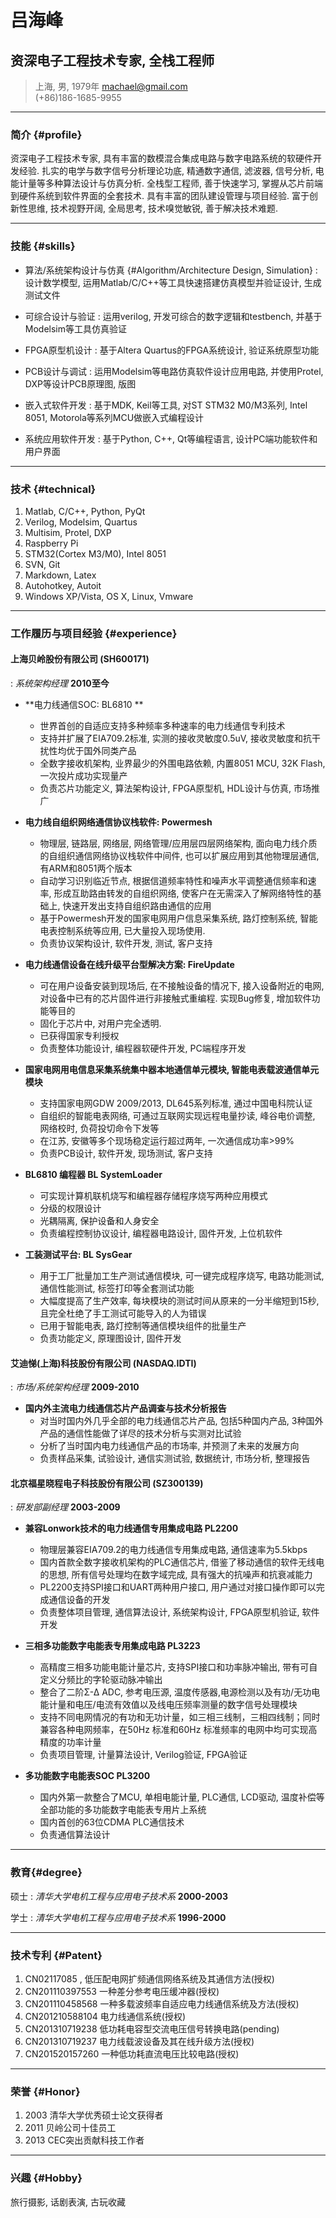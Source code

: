 # 吕海峰
## 资深电子工程技术专家, 全栈工程师

> 上海, 男, 1979年
> [machael@gmail.com](machael@gmail.com)  
> (+86)186-1685-9955

------

### 简介 {#profile}

资深电子工程技术专家, 具有丰富的数模混合集成电路与数字电路系统的软硬件开发经验. 扎实的电学与数字信号分析理论功底, 精通数字通信, 滤波器, 信号分析, 电能计量等多种算法设计与仿真分析. 全栈型工程师, 善于快速学习, 掌握从芯片前端到硬件系统到软件界面的全套技术. 具有丰富的团队建设管理与项目经验. 富于创新性思维, 技术视野开阔,  全局思考, 技术嗅觉敏锐, 善于解决技术难题.

------

### 技能 {#skills}

* 算法/系统架构设计与仿真 {#Algorithm/Architecture Design, Simulation}
  : 设计数学模型, 运用Matlab/C/C++等工具快速搭建仿真模型并验证设计, 生成测试文件

* 可综合设计与验证
  : 运用verilog, 开发可综合的数字逻辑和testbench, 并基于Modelsim等工具仿真验证

* FPGA原型机设计
  : 基于Altera Quartus的FPGA系统设计, 验证系统原型功能

* PCB设计与调试
  : 运用Modelsim等电路仿真软件设计应用电路, 并使用Protel, DXP等设计PCB原理图, 版图

* 嵌入式软件开发
  : 基于MDK, Keil等工具, 对ST STM32 M0/M3系列, Intel 8051, Motorola等系列MCU做嵌入式编程设计

* 系统应用软件开发
  : 基于Python, C++, Qt等编程语言, 设计PC端功能软件和用户界面

-------

### 技术 {#technical}

1. Matlab, C/C++, Python, PyQt
1. Verilog, Modelsim, Quartus
1. Multisim, Protel, DXP
1. Raspberry Pi
1. STM32(Cortex M3/M0), Intel 8051
1. SVN, Git
1. Markdown, Latex
1. Autohotkey, Autoit
1. Windows XP/Vista, OS X, Linux, Vmware

------

### 工作履历与项目经验 {#experience}

#### 上海贝岭股份有限公司 (SH600171)
: *系统架构经理*
  __2010至今__
  
* **电力线通信SOC: BL6810 **
  + 世界首创的自适应支持多种频率多种速率的电力线通信专利技术
  + 支持并扩展了EIA709.2标准, 实测的接收灵敏度0.5uV, 接收灵敏度和抗干扰性均优于国外同类产品
  + 全数字接收机架构, 业界最少的外围电路依赖, 内置8051 MCU, 32K Flash, 一次投片成功实现量产
  + 负责芯片功能定义, 算法架构设计, FPGA原型机, HDL设计与仿真, 市场推广

* **电力线自组织网络通信协议栈软件: Powermesh**
  + 物理层, 链路层, 网络层, 网络管理/应用层四层网络架构, 面向电力线介质的自组织通信网络协议栈软件中间件, 也可以扩展应用到其他物理层通信, 有ARM和8051两个版本
  + 自动学习识别临近节点, 根据信道频率特性和噪声水平调整通信频率和速率, 形成互助路由转发的自组织网络, 使客户在无需深入了解网络特性的基础上, 快速开发出支持自组织路由通信的应用
  + 基于Powermesh开发的国家电网用户信息采集系统, 路灯控制系统, 智能电表控制系统等应用, 已大量投入现场使用.
  + 负责协议架构设计, 软件开发, 测试, 客户支持

* **电力线通信设备在线升级平台型解决方案: FireUpdate**
  + 可在用户设备安装到现场后, 在不接触设备的情况下, 接入设备附近的电网, 对设备中已有的芯片固件进行非接触式重编程. 实现Bug修复, 增加软件功能等目的
  + 固化于芯片中, 对用户完全透明. 
  + 已获得国家专利授权
  + 负责整体功能设计, 编程器软硬件开发, PC端程序开发 
 
* **国家电网用电信息采集系统集中器本地通信单元模块, 智能电表载波通信单元模块**
  + 支持国家电网GDW 2009/2013, DL645系列标准, 通过中国电科院认证
  + 自组织的智能电表网络, 可通过互联网实现远程电量抄读, 峰谷电价调整, 网络校时, 负荷投切命令下发等
  + 在江苏, 安徽等多个现场稳定运行超过两年, 一次通信成功率>99%
  + 负责PCB设计, 软件开发, 现场测试, 客户支持

* **BL6810 编程器 BL SystemLoader**
  + 可实现计算机联机烧写和编程器存储程序烧写两种应用模式
  + 分级的权限设计
  + 光耦隔离, 保护设备和人身安全
  + 负责编程控制协议设计, 编程器电路设计, 固件开发, 上位机软件

* **工装测试平台: BL SysGear**
  + 用于工厂批量加工生产测试通信模块, 可一键完成程序烧写, 电路功能测试, 通信性能测试, 标签打印等全套测试功能
  + 大幅度提高了生产效率, 每块模块的测试时间从原来的一分半缩短到15秒, 且完全杜绝了手工测试可能导入的人为错误
  + 已用于智能电表, 路灯控制等通信模块组件的批量生产
  + 负责功能定义, 原理图设计, 固件开发

#### 艾迪悌(上海)科技股份有限公司 (NASDAQ.IDTI)
: *市场/系统架构经理*
  __2009-2010__

* **国内外主流电力线通信芯片产品调查与技术分析报告**
  + 对当时国内外几乎全部的电力线通信芯片产品, 包括5种国内产品, 3种国外产品的通信性能做了详尽的技术分析与实测对比试验
  + 分析了当时国内电力线通信产品的市场率, 并预测了未来的发展方向
  + 负责样品采集, 试验设计, 通信实测试验, 数据统计, 市场分析, 整理报告


#### 北京福星晓程电子科技股份有限公司 (SZ300139)
: *研发部副经理*
  __2003-2009__ 
  
* **兼容Lonwork技术的电力线通信专用集成电路 PL2200**
  + 物理层兼容EIA709.2的电力线通信专用集成电路, 通信速率为5.5kbps
  + 国内首款全数字接收机架构的PLC通信芯片, 借鉴了移动通信的软件无线电的思想, 所有信号处理均在数字域完成, 具有强大的抗噪声和抗衰减能力
  + PL2200支持SPI接口和UART两种用户接口, 用户通过对接口操作即可以完成通信设备的开发
  + 负责整体项目管理, 通信算法设计, 系统架构设计, FPGA原型机验证, 软件开发

* **三相多功能数字电能表专用集成电路 PL3223**
  + 高精度三相多功能电能计量芯片, 支持SPI接口和功率脉冲输出, 带有可自定义分频比的字轮驱动脉冲输出
  + 整合了二阶Σ-Δ ADC, 参考电压源, 温度传感器,电源检测以及有功/无功电能计量和电压/电流有效值以及线电压频率测量的数字信号处理模块
  + 支持不同电网情况的有功和无功计量，如三相三线制，三相四线制；同时兼容各种电网频率，在50Hz 标准和60Hz 标准频率的电网中均可实现高精度的功率计量
  + 负责项目管理, 计量算法设计, Verilog验证, FPGA验证

* **多功能数字电能表SOC PL3200**
  + 国内外第一款整合了MCU, 单相电能计量, PLC通信, LCD驱动, 温度补偿等全部功能的多功能数字电能表专用片上系统
  + 国内首创的63位CDMA PLC通信技术
  + 负责通信算法设计

------

### 教育{#degree}

硕士
: *清华大学电机工程与应用电子技术系*
 __2000-2003__

学士
: *清华大学电机工程与应用电子技术系*
 __1996-2000__

------

### 技术专利 {#Patent}

1. CN02117085 , 低压配电网扩频通信网络系统及其通信方法(授权)
1. CN201110397553  一种差分参考电压缓冲器(授权)
1. CN201110458568 一种多载波频率自适应电力线通信系统及方法(授权)
1. CN201210588104 电力线通信系统(授权)
1. CN201310719238 低功耗电容型交流电压信号转换电路(pending)
1. CN201310719237 电力线载波设备及其在线升级方法(授权)
1. CN201520157260 一种低功耗直流电压比较电路(授权)

------

### 荣誉 {#Honor}

1. 2003 清华大学优秀硕士论文获得者
1. 2011 贝岭公司十佳员工
1. 2013 CEC突出贡献科技工作者

------

### 兴趣 {#Hobby}

旅行摄影, 话剧表演, 古玩收藏
